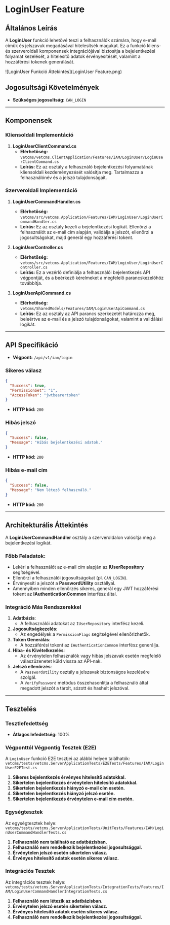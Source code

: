 # LoginUser Feature

## Általános Leírás

A **LoginUser** funkció lehetővé teszi a felhasználók számára, hogy e-mail címük és jelszavuk megadásával hitelesítsék magukat. Ez a funkció kliens- és szerveroldali komponensek integrációjával biztosítja a bejelentkezési folyamat kezelését, a hitelesítő adatok érvényesítését, valamint a hozzáférési tokenek generálását.

![LoginUser Funkció Áttekintés]\(LoginUser Feature.png)

## Jogosultsági Követelmények

- **Szükséges jogosultság:** `CAN_LOGIN`

---

## Komponensek

### Kliensoldali Implementáció

1. **LoginUserClientCommand.cs**
    - **Elérhetőség:** `vetcms/vetcms.ClientApplication/Features/IAM/LoginUser/LoginUserClientCommand.cs`
    - **Leírás:** Ez az osztály a felhasználó bejelentkezési folyamatának kliensoldali kezdeményezését valósítja meg. Tartalmazza a felhasználónév és a jelszó tulajdonságait.

### Szerveroldali Implementáció

1. **LoginUserCommandHandler.cs**

    - **Elérhetőség:** `vetcms/src/vetcms.Application/Features/IAM/LoginUser/LoginUserCommandHandler.cs`
    - **Leírás:** Ez az osztály kezeli a bejelentkezési logikát. Ellenőrzi a felhasználót az e-mail cím alapján, validálja a jelszót, ellenőrzi a jogosultságokat, majd generál egy hozzáférési tokent.

2. **LoginUserController.cs**

    - **Elérhetőség:** `vetcms/src/vetcms.Application/Features/IAM/LoginUser/LoginUserController.cs`
    - **Leírás:** Ez a vezérlő definiálja a felhasználói bejelentkezés API végpontját, és a beérkező kérelmeket a megfelelő parancskezelőhöz továbbítja.

3. **LoginUserApiCommand.cs**

    - **Elérhetőség:** `vetcms/SharedModels/Features/IAM/LoginUserApiCommand.cs`
    - **Leírás:** Ez az osztály az API parancs szerkezetét határozza meg, beleértve az e-mail és a jelszó tulajdonságokat, valamint a validálási logikát.

---

## API Specifikáció

- **Végpont:** `/api/v1/iam/login`

### Sikeres válasz

```json
{
  "Success": true,
  "PermissionSet": "1",
  "AccessToken": "jwtbearertoken"
}
```

- **HTTP kód:** `200`

### Hibás jelszó

```json
{
  "Success": false,
  "Message": "Hibás bejelentkezési adatok."
}
```

- **HTTP kód:** `200`

### Hibás e-mail cím

```json
{
  "Success": false,
  "Message": "Nem létező felhasználó."
}
```

- **HTTP kód:** `200`

---

## Architekturális Áttekintés

A **LoginUserCommandHandler** osztály a szerveroldalon valósítja meg a bejelentkezési logikát.

### Főbb Feladatok:

- Lekéri a felhasználót az e-mail cím alapján az **IUserRepository** segítségével.
- Ellenőrzi a felhasználói jogosultságokat (pl. `CAN_LOGIN`).
- Érvényesíti a jelszót a **PasswordUtility** osztállyal.
- Amennyiben minden ellenőrzés sikeres, generál egy JWT hozzáférési tokent az **IAuthenticationCommon** interfész által.

### Integráció Más Rendszerekkel

1. **Adatbázis**:
    - A felhasználói adatokat az `IUserRepository` interfész kezeli.
2. **Jogosultságkezelés**:
    - Az engedélyek a `PermissionFlags` segítségével ellenőrizhetők.
3. **Token Generálás**:
    - A hozzáférési tokent az `IAuthenticationCommon` interfész generálja.
4. **Hiba- és Kivételkezelés**:
    - Az érvénytelen felhasználók vagy hibás jelszavak esetén megfelelő válaszüzenetet küld vissza az API-nak.
5. **Jelszó ellenőrzés**:
   - A `PasswordUtility` osztály a jelszavak biztonságos kezelésére szolgál.
   - A `VerifyPassword` metódus összehasonlítja a felhasználó által megadott jelszót a tárolt, sózott és hashelt jelszóval.

---

## Tesztelés

### Tesztlefedettség

- **Átlagos lefedettség:** 100%

### Végponttól Végpontig Tesztek (E2E)

A `LoginUser` funkció E2E tesztjei az alábbi helyen találhatók: `vetcms/tests/vetcms.ServerApplicationTests/E2ETests/Features/IAM/LoginUserE2ETest.cs`

1. **Sikeres bejelentkezés érvényes hitelesítő adatokkal.**
2. **Sikertelen bejelentkezés érvénytelen hitelesítő adatokkal.**
3. **Sikertelen bejelentkezés hiányzó e-mail cím esetén.**
4. **Sikertelen bejelentkezés hiányzó jelszó esetén.**
5. **Sikertelen bejelentkezés érvénytelen e-mail cím esetén.**

### Egységtesztek

Az egységtesztek helye: `vetcms/tests/vetcms.ServerApplicationTests/UnitTests/Features/IAM/LoginUserCommandHandlerTests.cs`


1. **Felhasználó nem található az adatbázisban.**
2. **Felhasználó nem rendelkezik bejelentkezési jogosultsággal.**
3. **Érvénytelen jelszó esetén sikertelen válasz.**
4. **Érvényes hitelesítő adatok esetén sikeres válasz.**

### Integrációs Tesztek

Az integrációs tesztek helye: `vetcms/tests/vetcms.ServerApplicationTests/IntegrationTests/Features/IAM/LoginUserCommandHandlerIntegrationTests.cs`

1. **Felhasználó nem létezik az adatbázisban.**
2. **Érvénytelen jelszó esetén sikertelen válasz.**
3. **Érvényes hitelesítő adatok esetén sikeres válasz.**
4. **Felhasználó nem rendelkezik bejelentkezési jogosultsággal.**

